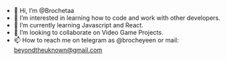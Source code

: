 - 👋 Hi, I’m @Brochetaa
- 👀 I’m interested in learning how to code and work with other developers.
- 🌱 I’m currently learning Javascript and React.
- 💞️ I’m looking to collaborate on Video Game Projects.
- 📫 How to reach me on telegram as @brocheyeen or mail: beyondtheuknown@gmail.com

<!---
Brochetaa/Brochetaa is a ✨ special ✨ repository because its `README.md` (this file) appears on your GitHub profile.
You can click the Preview link to take a look at your changes.
--->
